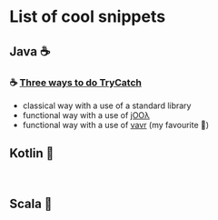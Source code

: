 # List of cool snippets


## Java ☕

### ☕ [Three ways to do TryCatch](https://github.com/braintelligencePL/cool-snippets-of-jvm-languages/tree/master/java-snippets/src/main/java/pl/braintelligence/three_ways_to_try_catch)

* classical way with a use of a standard library
* functional way with a use of [jOOλ](https://github.com/jOOQ/jOOL)
* functional way with a use of [vavr](https://github.com/vavr-io/vavr) (my favourite 🖤)

## Kotlin 💪
<br>

## Scala 🧬
<br> 
